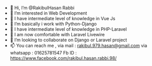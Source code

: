 - 👋 Hi, I’m @RakibulHasan Rabbi
- 👀 I’m interested in Web Development
- 🌱 I have intermediate level of knowledge in Vue Js
- 🌱 I’m basically i work with Python-Django 
- 🌱 I have intermediate level of knowledge in PHP-Laravel 
- 🌱 I am now comfortable with Laravel Livewire
- 💞️ I’m looking to collaborate on Django or Laravel project
- 📫 You can reach me ,
via mail : rakibul.979.hasan@gmail.com
via whatsapp : 01625781547
Fb ID : https://www.facebook.com/rakibul.hasan.rabbi.98/


<!---
Rakibul-Sapio/Rakibul-Sapio is a ✨ special ✨ repository because its `README.md` (this file) appears on your GitHub profile.
You can click the Preview link to take a look at your changes.
--->
